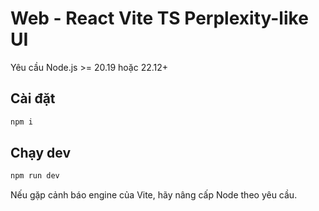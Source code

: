 # Web - React Vite TS Perplexity-like UI

Yêu cầu Node.js >= 20.19 hoặc 22.12+

## Cài đặt

```bash
npm i
```

## Chạy dev

```bash
npm run dev
```

Nếu gặp cảnh báo engine của Vite, hãy nâng cấp Node theo yêu cầu.
